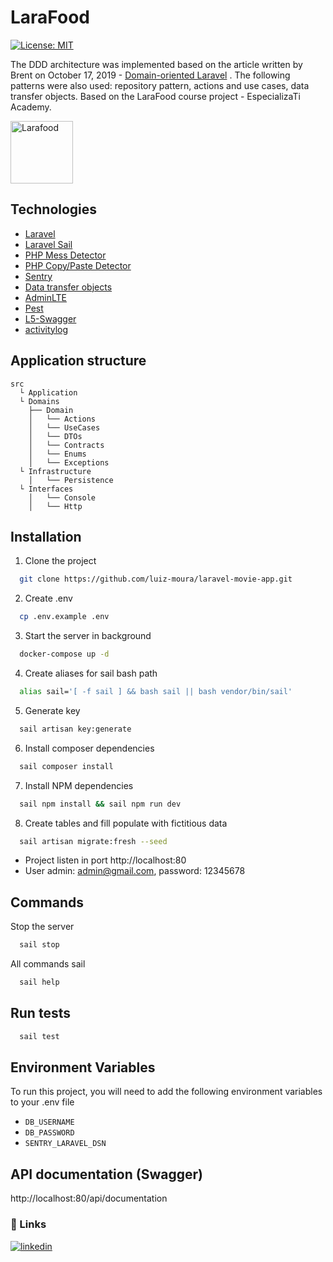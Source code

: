 # LaraFood
[![License: MIT](https://img.shields.io/badge/License-MIT-yellow.svg)](https://opensource.org/licenses/MIT)

The DDD architecture was implemented based on the article written by Brent on October 17, 2019 - [Domain-oriented Laravel](https://stitcher.io/blog/laravel-beyond-crud-01-domain-oriented-laravel) . The following patterns were also used: repository pattern, actions and use cases, data transfer objects. Based on the LaraFood course project - EspecializaTi Academy.

<img src="https://user-images.githubusercontent.com/57726726/178367355-5b2d23be-b4e9-42ad-91d3-f16a30bd5321.png" alt="Larafood" width="100" height="auto">

## Technologies

- [Laravel](https://laravel.com/)
- [Laravel Sail](https://laravel.com/docs/9.x/sail#main-content)
- [PHP Mess Detector](https://phpmd.org/)
- [PHP Copy/Paste Detector](https://github.com/sebastianbergmann/phpcpd)
- [Sentry](https://sentry.io/)
- [Data transfer objects](https://github.com/spatie/data-transfer-object)
- [AdminLTE](https://github.com/jeroennoten/Laravel-AdminLTE)
- [Pest](https://pestphp.com/)
- [L5-Swagger](https://github.com/DarkaOnLine/L5-Swagger)
- [activitylog](https://github.com/spatie/laravel-activitylog)

## Application structure

```
src
  └ Application
  └ Domains
    ├── Domain
    │   └── Actions
    │   └── UseCases
    │   └── DTOs
    │   └── Contracts
    │   └── Enums
    │   └── Exceptions
  └ Infrastructure
    │   └── Persistence
  └ Interfaces
    │   └── Console
    │   └── Http
```

## Installation

1. Clone the project
```bash
  git clone https://github.com/luiz-moura/laravel-movie-app.git
```

2. Create .env
```bash
  cp .env.example .env
```

3. Start the server in background
```bash
  docker-compose up -d
```

4. Create aliases for sail bash path
```bash
  alias sail='[ -f sail ] && bash sail || bash vendor/bin/sail'
```

5. Generate key
```bash
  sail artisan key:generate
```

6. Install composer dependencies
```bash
  sail composer install
```

7. Install NPM dependencies
```bash
  sail npm install && sail npm run dev
```

8. Create tables and fill populate with fictitious data
```bash
  sail artisan migrate:fresh --seed
```

 - Project listen in port http://localhost:80
 - User admin: admin@gmail.com, password: 12345678

## Commands

Stop the server
```bash
  sail stop
```

All commands sail
```bash
  sail help
```

## Run tests
```bash
  sail test
```

## Environment Variables

To run this project, you will need to add the following environment variables to your .env file

- `DB_USERNAME`
- `DB_PASSWORD`
- `SENTRY_LARAVEL_DSN`

## API documentation (Swagger)

http://localhost:80/api/documentation

### 🔗 Links

[![linkedin](https://img.shields.io/badge/linkedin-0A66C2?style=for-the-badge&logo=linkedin&logoColor=white)](https://www.linkedin.com/in/luiz-moura/)
